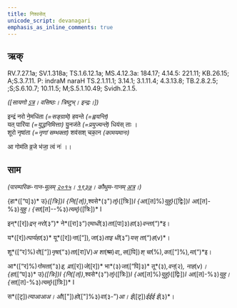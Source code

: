 ```yaml
---
title: निश्वसेत्  
unicode_script: devanagari  
emphasis_as_inline_comments: true
---   
```


## ऋक्

RV.7.27.1a; SV.1.318a; TS.1.6.12.1a; MS.4.12.3a: 184.17; 4.14.5: 221.11; KB.26.15; A;S.3.7.11. P: indraM naraH TS.2.1.11.1; 3.14.1; 3.1.11.4; 4.3.13.8; TB.2.8.2.5; ;S;S.6.10.7; 10.11.5; M;S.5.1.10.49; Svidh.2.1.5.

*([सायणो [ऽत्र](https://archive.org/stream/RgVedaWithSayanasCommentaryPart3/rv_sayanabhasya_part3%23page/n423/mode/1up&sa=D&ust=1542425956264000)। वसिष्ठः। त्रिष्टुभ्। इन्द्रः।])*

इन्द्रं नरो ने॒मधि॑ता *(=सङ्ग्रामे)* हवन्ते *(=ह्वयन्ति)*  
यत् पारि॑या *(=युद्धनिमित्ताः)* यु॒नज॑ते *(=प्रयुज्यन्ते)* धिय॑स् ताः ।  
शूरो नृषा॑ता *(=नृणां सम्भक्ता)* शव॑सश् चका॒न *(कामयमानः)*

आ गोम॑ति व्र॒जे भ॑जा॒ त्वं नः॑ ।।

## साम

*(पारम्परिक-गान-मूलम् [२०१५](https://sanskritdocuments.org/sites/pssramanujaswamy/VIVAAHA%2520UPANAYANA%2520SAAMAANI.pdf&sa=D&ust=1542425956265000)। [१९३७](https://archive.org/stream/sAmaveda-jaiminIya-paravastu-paramparA-docs/sAmaveda-paravastu-1937%23page/n8/mode/1up&sa=D&ust=1542425956265000)। कौथुम-गानम् [अत्र](https://archive.org/details/SamaVedaSanhitaWithSayanabhashyaVolume2SatyavrataSamasrami1876bis_201804/page/n453&sa=D&ust=1542425956265000)।)*

{हा*([“प]३)* उ}*([त्रिः])*I {नि*([त])*,श्वसे*(३")*त्}*([त्रिः])*I {आ*([त]%)*युहु}*([द्विः])*I आ*([त]-%३)*युहु। {सा*([त]--%३)*त्यम्}*([त्रिः])* I

इन्*([र])*द्रन् नरो*(३”)* ने*([रा]३“)*एमाधी*(३)*ता*([पा]३)*हा*(३)*वन्ता*(“)*इ।

य*([र])*त्पार्यहा*(३)* यू*([र])*ना*([“])*,जा*(३)*ताइ धी*(३”)*यस् ता*(“)*ह*(v)*।

शू*([“र]%)*रो*([“])*नृषा*(“३)*ता*([रा]V)*अ शा*(~~श्रा~~)*वा,,स*([पि])*श् चा*(%)*,का*([“]%)*,मा*(“)*इ।

आ*([“र]%)*गोमता*(“३)*इ,  व्रा*([र])*जे*([र])* भा*(३)*जा*([“पि]३)* तू*(३)*,वन्*(२)*, नाह*(v)*।  
{हा*([“प]३)* उ}*([त्रिः])*I {नि*([त])*,श्वसे*(३”)*त्}*([त्रिः])*I {आ*([त]%)*युहु}*([द्विः])*I आ*([त]-%३)*युहु। {सा*([त]-%३)*त्यम्}*([त्रिः])* I

स*([टृ])*त्याआआअ। औ*(["])*हो*(["]%३)*वा*(३-”)*आ। ई*([टृ])*ईईई ई*(३)*।